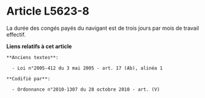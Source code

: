 # Article L5623-8

La durée des congés payés du navigant est de trois jours par mois de travail effectif.

**Liens relatifs à cet article**

	**Anciens textes**:

	  - Loi n°2005-412 du 3 mai 2005 - art. 17 (Ab), alinéa 1

	**Codifié par**:

	  - Ordonnance n°2010-1307 du 28 octobre 2010 - art. (V)
